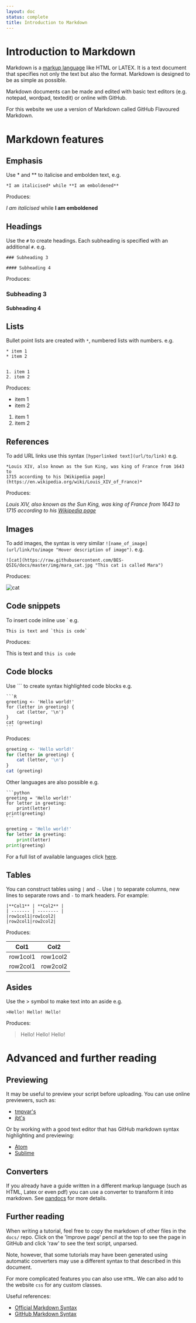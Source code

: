 ```yaml
---
layout: doc
status: complete
title: Introduction to Markdown
---
```


# Introduction to Markdown

Markdown is a [markup language](https://en.wikipedia.org/wiki/Markup_language)
like HTML or LATEX. It is a text document that specifies not only the text but also the format. Markdown is designed to be as simple as
possible.

Markdown documents can be made and edited with basic text editors (e.g.
notepad, wordpad, textedit) or online with GitHub.

For this website we use a version of Markdown called GitHub Flavoured Markdown.

# Markdown features

## Emphasis

Use \* and \*\* to italicise and embolden text, e.g.

```
*I am italicised* while **I am emboldened**
```

Produces:

*I am italicised* while **I am emboldened**

## Headings

Use the `#` to create headings. Each subheading is specified with an additional
`#`. e.g.

    ### Subheading 3

    #### Subheading 4

Produces:

### Subheading 3

#### Subheading 4

## Lists

Bullet point lists are created with `*`, numbered lists with numbers. e.g.

    * item 1
    * item 2


    1. item 1
    2. item 2

Produces:

* item 1
* item 2


1. item 1
2. item 2

## References

To add URL links use this syntax `[hyperlinked text](url/to/link)` e.g.

    *Louis XIV, also known as the Sun King, was king of France from 1643 to
    1715 according to his [Wikipedia page](https://en.wikipedia.org/wiki/Louis_XIV_of_France)*

Produces:

*Louis XIV, also known as the Sun King, was king of France from 1643 to
1715 according to his [Wikipedia page](https://en.wikipedia.org/wiki/Louis_XIV_of_France)*

## Images

To add images, the syntax is very similar `![name_of_image](url/link/to/image "Hover description of image")`.
e.g.

    ![cat](https://raw.githubusercontent.com/BES-QSIG/docs/master/img/mara_cat.jpg "This cat is called Mara")

Produces:

![cat](https://raw.githubusercontent.com/BES-QSIG/docs/master/img/mara_cat.jpg "This cat is called Mara")


## Code snippets

To insert code inline use \` e.g.

  ```
  This is text and `this is code`
  ```

Produces:

This is text and `this is code`

## Code blocks

Use \`\`\` to create syntax highlighted code blocks e.g.

    ```R
    greeting <- 'Hello world!'
    for (letter in greeting) {
        cat (letter, '\n')
    }
    cat (greeting)
    ```

Produces:

```R
greeting <- 'Hello world!'
for (letter in greeting) {
    cat (letter, '\n')
}
cat (greeting)
```

Other languages are also possible e.g.

    ```python
    greeting = 'Hello world!'
    for letter in greeting:
        print(letter)
    print(greeting)
    ```

```python
greeting = 'Hello world!'
for letter in greeting:
    print(letter)
print(greeting)
```

For a full list of available languages click
[here](https://github.com/github/linguist/blob/master/lib/linguist/languages.yml).

## Tables

You can construct tables using `|` and `-`. Use `|` to separate columns,
new lines to separate rows and `-` to mark headers. For example:

```
|**Col1** | **Col2** |
| ------- | -------- |
|row1col1|row1col2|
|row2col1|row2col2|
```

Produces:

|**Col1** | **Col2** |
| ------- | -------- |
|row1col1|row1col2|
|row2col1|row2col2|

## Asides

Use the \> symbol to make text into an aside e.g.

  `>Hello! Hello! Hello!`

Produces:

>Hello! Hello! Hello!

# Advanced and further reading

## Previewing

It may be useful to preview your script before uploading. You can use online
previewers, such as:

* [tmpvar's](http://tmpvar.com/markdown.html)
* [jbt's](http://jbt.github.io/markdown-editor)

Or by working with a good text editor that has GitHub markdown syntax
highlighting and previewing:

* [Atom](https://atom.io/)
* [Sublime](http://www.sublimetext.com/)

## Converters

If you already have a guide written in a different markup language (such as
  HTML, Latex or even pdf) you can use a converter to transform it into
markdown. See [pandocs](http://pandoc.org/README.html) for more details.

## Further reading

When writing a tutorial, feel free to copy the markdown of other
files in the `docs/` repo. Click on the 'Improve page' pencil at the top to
see the page in GitHub and click 'raw' to see the text script, unparsed.

Note, however, that some tutorials may have been generated using automatic
converters may use a different syntax to that described in this document.

For more complicated features you can also use `HTML`. We can also add to the
website `css` for any custom classes.

Useful references:

* [Official Markdown Syntax](http://daringfireball.net/projects/markdown/syntax)
* [GitHub Markdown Syntax](https://help.github.com/articles/github-flavored-markdown/)
